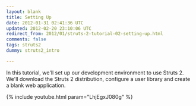 ```yaml
---           
layout: blank
title: Setting Up
date: 2012-01-31 02:41:36 UTC
updated: 2012-02-20 23:10:06 UTC
redirect_from: 2012/01/struts-2-tutorial-02-setting-up.html
comments: false
tags: struts2
dummy: struts2_intro

---
```


In this tutorial, we'll set up our development environment to use Struts 2. We'll download the Struts 2 distribution, configure a user library and create a blank web application.

{% include youtube.html param="LhjEgxJ080g" %}
